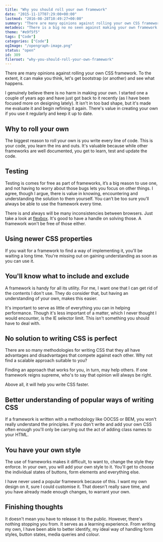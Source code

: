 ```yaml
---
title: "Why you should roll your own framework"
date: "2015-11-17T07:29:00+00:00"
lastmod: "2016-08-28T10:49:27+00:00"
summary: "There are many opinions against rolling your own CSS framework. To the extent, it can make you think, let’s get bootstrap (or another) and see what happens.I genuinely believe there is no harm in making your own. I started one a couple of years ago and have just got back to it recently (as I have been focused more on designing lately). It isn’t in too bad shape, but it’s made me evaluate it and begin refining it again. There’s value in creating your own if you use it regularly and keep it up to date."
metadesc: "There is a big no no seen against making your own framework. I believe you should be using your own with CSS."
theme: "#e9f5f5"
tags: ["Code"]
categories: ["Code"]
ogImage: "/opengraph-image.png"
status: "open"
id: 389
fileroot: "why-you-should-roll-your-own-framework"
---
```


There are many opinions against rolling your own CSS framework. To the extent, it can make you think, let's get bootstrap (or another) and see what happens. 

I genuinely believe there is no harm in making your own. I started one a couple of years ago and have just got back to it recently (as I have been focused more on designing lately). It isn't in too bad shape, but it's made me evaluate it and begin refining it again. There's value in creating your own if you use it regularly and keep it up to date. 

## Why to roll your own
The biggest reason to roll your own is you write every line of code. This is your code, you learn the ins and outs. It's valuable because while other frameworks are well documented, you get to learn, test and update the code.

## Testing
Testing is comes for free as part of frameworks, it’s a big reason to use one, and not having to worry about those bugs lets you focus on other things. I agree, though I argue, there is value in knowing, encountering and understanding the solution to them yourself. You can’t be too sure you’ll always be able to use the framework every time.

There is and always will be many inconsistencies between browsers. Just take a look at [flexbox](https://github.com/philipwalton/flexbugs). It's good to have a handle on solving those. A framework won't be free of those either.

## Using newer CSS properties
If you wait for a framework to find a way of implementing it, you'll be waiting a long time. You're missing out on gaining understanding as soon as you can use it.

## You'll know what to include and exclude
A framework is handy for all its utility. For me, I want one that I can get rid of the contents I don't use. They do consider that, but having an understanding of your own, makes this easier.

It's important to serve as little of everything you can in helping performance. Though it's less important of a matter, which I never thought I would encounter, is the IE selector limit. This isn't something you should have to deal with. 

## No solution to writing CSS is perfect
There are so many methodologies for writing CSS that they all have advantages and disadvantages that compete against each other. Why not find a scalable approach suitable to you?

Finding an approach that works for you, in turn, may help others. If one framework reigns supreme, who's to say that opinion will always be right.

Above all, it will help you write CSS faster. 

## Better understanding of popular ways of writing CSS
If a framework is written with a methodology like OOCSS or BEM, you won't really understand the principles. If you don't write and add your own CSS often enough you'll only be carrying out the act of adding class names to your HTML.

## You have your own style
The use of frameworks makes it difficult, to want to, change the style they enforce. In your own, you will add your own style to it. You'll get to choose the individual states of buttons, form elements and everything else.

I have never used a popular framework because of this. I want my own design on it, sure I could customise it. That doesn't really save time, and you have already made enough changes, to warrant your own. 

## Finishing thoughts
It doesn't mean you have to release it to the public. However, there's nothing stopping you from. It serves as a learning experience. From writing my own, I have been able to better identify, my ideal way of handling form styles, button states, media queries and colour.
